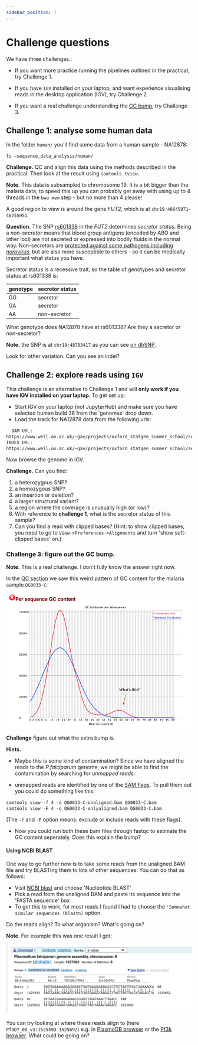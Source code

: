 ```yaml
---
sidebar_position: 7
---
```


# Challenge questions

We have three challenges.:

* If you want more practice running the pipelines outlined in the practical, try Challenge 1.

* If you have `IGV` installed on your laptop, and want experience visualising reads in the desktop application (IGV),
  try Challenge 2.

* If you want a real challenge understanding the [GC bump](Quality_control.md#per-sequence-gc-content), try Challenge 3.

## Challenge 1: analyse some human data

In the folder `human/` you'll find some data from a human sample - NA12878:

```
ls ~sequence_data_analysis/human/
```

**Challenge.** QC and align this data using the methods described in the practical. Then look at the result 
using `samtools tview`.

**Note.** This data is subsampled to chromosome 19. It is a bit bigger than the malaria data; to
speed this up you can probably get away with using up to 4 threads in the `bwa mem` step - but no
more than 4 please!

A good region to view is around the gene *FUT2*, which is at `chr19:48645971-48755951`.

**Question.** The SNP [rs601338](https://www.ncbi.nlm.nih.gov/snp/rs601338) in the *FUT2*
determines *secretor status*. Being a *non-secretor* means that blood group antigens (encoded by
ABO and other loci) are not secreted or expressed into bodily fluids in the normal way.
Non-secretors are [protected against some pathogens including
*norovirus*](https://www.ncbi.nlm.nih.gov/pmc/articles/PMC6171556/), but are also more susceptible
to others - so it can be medically important what status you have.

Secretor status is a recessive trait, so the table of genotypes and secretor status at rs601338 is:

| genotype | secretor status |
| -------- | --------------- |
| GG       | secretor        |
| GA       | secretor        |
| AA       | non-secretor    |

What genotype does NA12878 have at rs601338?  Are they a secretor or non-secretor?

**Note.** the SNP is at `chr19:48703417` as you can see [on dbSNP](https://www.ncbi.nlm.nih.gov/snp/rs601338).

Look for other variation.  Can you see an indel?

## Challenge 2: explore reads using `IGV`

This challenge is an alternative to Challenge 1 and will **only work if you have IGV installed on your laptop**.
To get set up:

* Start IGV on your laptop (not JupyterHub) and make sure you have selected human build 38 from the 'genomes' drop down.
* Load the track for NA12878 data from the following urls:
```
  BAM URL: https://www.well.ox.ac.uk/~gav/projects/oxford_statgen_summer_school/sequence_data_analysis/solutions/human/
INDEX URL: https://www.well.ox.ac.uk/~gav/projects/oxford_statgen_summer_school/sequence_data_analysis/solutions/human/
```

Now browse the genome in IGV.

**Challenge.** Can you find:

1. a heterozygous SNP?
2. a homozygous SNP?
3. an insertion or deletion?
4. a larger structural variant?
5. a region where the coverage is unusually high (or low)?
6. With reference to **challenge 1**, what is the secretor status of this sample?
7. Can you find a read with clipped bases?  (Hint: to show clipped bases, you need to go to `View->Preferences->Alignments` and turn 'show soft-clipped bases' on.)


### Challenge 3: figure out the GC bump.


**Note.** This is a real challenge.  I don't fully know the answer right now.

In the [QC section](Quality_control.md) we saw this weird pattern of GC content for the malaria sample `QG0033-C`:

![img](images/fastqc_gc_content.png)

**Challenge** figure out what the extra bump is.

**Hints.** 

* Maybe this is some kind of contamination? Since we have aligned the reads to the *P.falciparum*
  genome, we might be able to find the contamination by searching for *unmapped reads*.

* unmapped reads are identified by one of the [SAM
  flags](https://broadinstitute.github.io/picard/explain-flags.html).  To pull them out you could do something like this:
  
```
samtools view -f 4 -o QG0033-C-unaligned.bam QG0033-C.bam
samtools view -F 4 -o QG0033-C-onlyaligned.bam QG0033-C.bam
```

(The `-f` and `-F` option means: exclude or include reads with these flags).

* Now you could run both these bam files through fastqc to estimate the GC content seperately.  Does this explain the bump?

#### Using NCBI BLAST

One way to go further now is to take some reads from the unaligned BAM file and try BLASTing them
to lots of other sequences. You can do that as follows:

* Visit [NCBI blast](https://blast.ncbi.nlm.nih.gov/Blast.cgi) and choose 'Nucleotide BLAST'
* Pick a read from the unaligned BAM and paste its sequence into the 'FASTA sequence' box
* To get this to work, for most reads I found I had to choose the `'Somewhat similar sequences (blastn)` option.

Do the reads align?  To what organism?  What's going on?

**Note**. For example this was one result I got:

![img](images/BLAST_result.png)

You can try looking at where these reads align to (here `Pf3D7_08_v3:1525593-1525692`) e.g. in [PlasmoDB
browser](https://plasmodb.org/plasmo/app/jbrowse?data=/a/service/jbrowse/tracks/default&tracks=gene) or the [Pf3k
browser](https://www.malariagen.net/apps/pf3k/release_3/index.html#genomebrowser). What could be going on?


